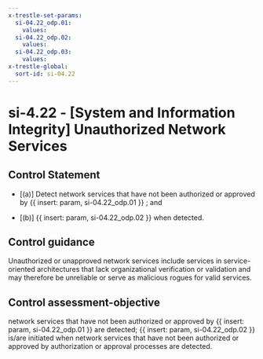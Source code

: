 ```yaml
---
x-trestle-set-params:
  si-04.22_odp.01:
    values:
  si-04.22_odp.02:
    values:
  si-04.22_odp.03:
    values:
x-trestle-global:
  sort-id: si-04.22
---
```


# si-4.22 - \[System and Information Integrity\] Unauthorized Network Services

## Control Statement

- \[(a)\] Detect network services that have not been authorized or approved by {{ insert: param, si-04.22_odp.01 }} ; and

- \[(b)\] {{ insert: param, si-04.22_odp.02 }} when detected.

## Control guidance

Unauthorized or unapproved network services include services in service-oriented architectures that lack organizational verification or validation and may therefore be unreliable or serve as malicious rogues for valid services.

## Control assessment-objective

network services that have not been authorized or approved by {{ insert: param, si-04.22_odp.01 }} are detected;
{{ insert: param, si-04.22_odp.02 }} is/are initiated when network services that have not been authorized or approved by authorization or approval processes are detected.
